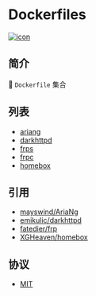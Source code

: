 # Dockerfiles
[![icon][icon.license]][link.license]

## 简介
🍌 `Dockerfile` 集合

## 列表
- [ariang]
- [darkhttpd]
- [frps]
- [frpc]
- [homebox]

##  引用
- [mayswind/AriaNg][link.ariang]
- [emikulic/darkhttpd][link.darkhttpd]
- [fatedier/frp][link.frp]
- [XGHeaven/homebox][link.homebox]

## 协议
- [MIT][link.license]

[icon.license]:            https://img.shields.io/github/license/kimi360/Dockerfiles
[link.license]:            https://github.com/kimi360/Dockerfiles/blob/main/LICENSE
[link.ariang]:             https://github.com/mayswind/AriaNg
[link.darkhttpd]:          https://github.com/emikulic/darkhttpd
[link.frp]:                https://github.com/fatedier/frp
[link.homebox]:            https://github.com/XGHeaven/homebox

[ariang]:                  https://github.com/kimi360/Dockerfiles/tree/main/ariang
[darkhttpd]:               https://github.com/kimi360/Dockerfiles/tree/main/darkhttpd
[frps]:                    https://github.com/kimi360/Dockerfiles/tree/main/frps
[frpc]:                    https://github.com/kimi360/Dockerfiles/tree/main/frpc
[homebox]:                 https://github.com/kimi360/Dockerfiles/tree/main/homebox
